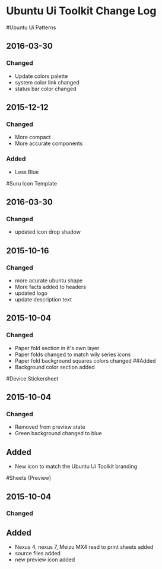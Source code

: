 # Ubuntu Ui Toolkit Change Log

#Ubuntu Ui Patterns
## 2016-03-30
### Changed
- Update colors palette
- system color link changed
- status bar color changed

## 2015-12-12
### Changed
- More compact
- More accurate components
### Added
- Less Blue

#Suru Icon Template
## 2016-03-30
### Changed
- updated icon drop shadow
## 2015-10-16
### Changed
- more acurate ubuntu shape
- More facts added to headers
- updated logo
- update description text
 
## 2015-10-04
### Changed
- Paper fold section in it's own layer
- Paper folds changed to match wily series icons
- Paper fold background squares colors changed
##Added
- Background color section added


#Device Stickersheet
## 2015-10-04
### Changed
- Removed from preview state
- Green background changed to blue
## Added
- New icon to match the Ubuntu Ui Toolkit branding

#Sheets (Preview)
## 2015-10-04
### Changed
## Added
- Nexus 4, nexus 7, Meizu MX4 read to print sheets added
- source files added
- new preview icon added
